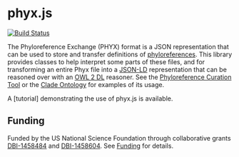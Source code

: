 # phyx.js

[![Build Status](https://github.com/phyloref/phyx.js/workflows/Build%20and%20Test/badge.svg)](https://github.com/phyloref/phyx.js/actions?query=workflow%3A%22Build+and+Test%22)

The Phyloreference Exchange (PHYX) format is a JSON representation that can be
used to store and transfer definitions of [phyloreferences]. This library provides
classes to help interpret some parts of these files, and for transforming an
entire Phyx file into a [JSON-LD] representation that can be reasoned over with
an [OWL 2 DL] reasoner. See the [Phyloreference Curation Tool] or the [Clade Ontology]
for examples of its usage.

A [tutorial] demonstrating the use of phyx.js is available.

## Funding
Funded by the US National Science Foundation through collaborative grants [DBI-1458484]
and [DBI-1458604]. See [Funding] for details.

  [phyloreferences]: http://phyloref.org
  [JSON-LD]: https://en.wikipedia.org/wiki/JSON-LD
  [OWL 2 DL]: https://www.w3.org/TR/owl2-overview/
  [Phyloreference Curation Tool]: https://github.com/phyloref/curation-tool
  [Clade Ontology]: https://github.com/phyloref/clade-ontology
  [tutorial demonstrating the use of phyx.js]: ./tutorials/Introduction.md
  [DBI-1458484]: http://www.nsf.gov/awardsearch/showAward?AWD_ID=1458484
  [DBI-1458604]: http://www.nsf.gov/awardsearch/showAward?AWD_ID=1458604
  [Funding]: http://www.phyloref.org/about/#funding
